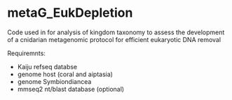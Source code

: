 # metaG_EukDepletion
Code used in for analysis of kingdom taxonomy to assess the development of a cnidarian metagenomic protocol for efficient eukaryotic DNA removal

Requiremnts:
- Kaiju refseq databse 
- genome host (coral and aiptasia)
- genome Symbiondiancea
- mmseq2 nt/blast database (optional)
